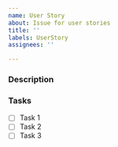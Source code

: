 ```yaml
---
name: User Story
about: Issue for user stories
title: ''
labels: UserStory
assignees: ''

---
```


### Description


### Tasks

-[ ] Task 1
-[ ] Task 2
-[ ] Task 3
